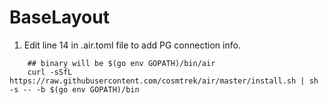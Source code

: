 # BaseLayout

1. Edit line 14 in .air.toml file to add PG connection info.

```bigquery
	## binary will be $(go env GOPATH)/bin/air
    curl -sSfL https://raw.githubusercontent.com/cosmtrek/air/master/install.sh | sh -s -- -b $(go env GOPATH)/bin
```